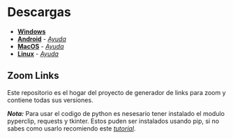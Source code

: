 # Descargas
* [**Windows**](https://github.com/shernandezz/zoom-links/raw/master/Versions/Windows/ZL%20Windows%20Installer.exe)
* [**Android**](https://github.com/shernandezz/zoom-links/raw/master/Versions/Android/ZL%20andriod.apk) - [_Ayuda_](Versions/Android/help.md)
* [**MacOS**](https://github.com/shernandezz/zoom-links/raw/master/Versions/MacOS/ZL%20MacOS%20Installer.pkg) - [_Ayuda_](Versions/MacOS/help.md)
* [**Linux**](https://github.com/shernandezz/zoom-links/raw/master/Versions/Linux/Zoom%20Links) - [_Ayuda_](Versions/Linux/help.md)
## Zoom Links
Este repositorio es el hogar del proyecto de generador de links para zoom y contiene todas sus versiones.

_**Nota:**_ Para usar el codigo de python es nesesario tener instalado el modulo pyperclip, requests y tkinter. Estos puden ser instalados usando pip, si no sabes como usarlo recomiendo este [_tutorial_](https://tecnonucleous.com/2018/01/28/como-instalar-pip-para-python-en-windows-mac-y-linux/).